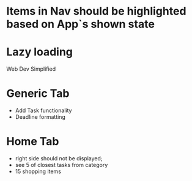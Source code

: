 # Items in Nav should be highlighted based on App`s shown state

# Lazy loading
Web Dev Simplified

# Generic Tab 
  - Add Task functionality
  - Deadline formatting

# Home Tab
  - right side should not be displayed;
  - see 5 of closest tasks from category
  - 15 shopping items 